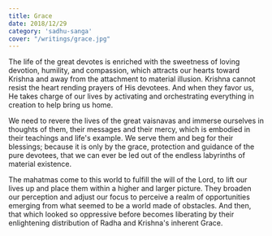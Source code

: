 ```yaml
---
title: Grace
date: 2018/12/29
category: 'sadhu-sanga'
cover: "/writings/grace.jpg"
---
```


The life of the great devotes is enriched with the sweetness of loving devotion, humility, and compassion, which attracts our hearts toward Krishna and away from the attachment to material illusion. Krishna cannot resist the heart rending prayers of His devotees. And when they favor us, He takes charge of our lives by activating and orchestrating everything in creation to help bring us home.

We need to revere the lives of the great vaisnavas and immerse ourselves in thoughts of them, their messages and their mercy, which is embodied in their teachings and life's example. We serve them and beg for their blessings; because it is only by the grace, protection and guidance of the pure devotees, that we can ever be led out of the endless labyrinths of material existence.

The mahatmas come to this world to fulfill the will of the Lord, to lift our lives up and place them within a higher and larger picture. They broaden our perception and adjust our focus to perceive a realm of opportunities emerging from what seemed to be a world made of obstacles. And then, that which looked so oppressive before becomes liberating by their enlightening distribution of Radha and Krishna's inherent Grace.
